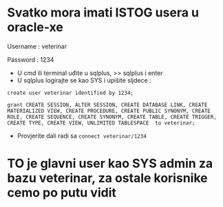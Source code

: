 # Svatko mora imati ISTOG usera u oracle-xe

Username : veterinar

Password : 1234

- U cmd ili terminal uđite u sqlplus, >> sqlplus i enter
- U sqlplus logirajte se kao SYS i upišite sljdece :

```
create user veterinar identified by 1234;

grant CREATE SESSION, ALTER SESSION, CREATE DATABASE LINK, CREATE MATERIALIZED VIEW, CREATE PROCEDURE, CREATE PUBLIC SYNONYM, CREATE ROLE, CREATE SEQUENCE, CREATE SYNONYM, CREATE TABLE, CREATE TRIGGER, CREATE TYPE, CREATE VIEW, UNLIMITED TABLESPACE  to veterinar;
```

- Provjerite dali radi sa `connect veterinar/1234`


# TO je glavni user kao SYS admin za bazu veterinar, za ostale korisnike cemo po putu vidit
